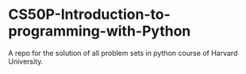 # CS50P-Introduction-to-programming-with-Python
A repo for the solution of all problem sets in python course of Harvard University.
